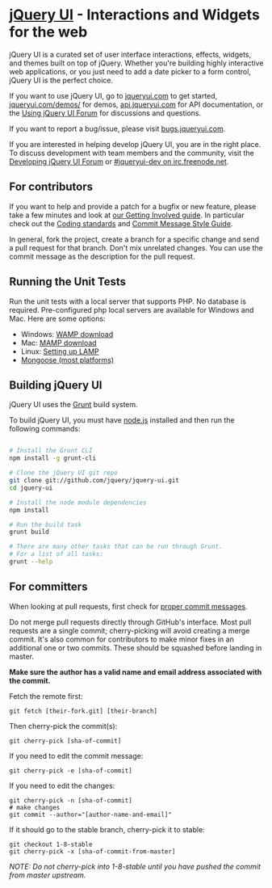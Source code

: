 # [jQuery UI](http://jqueryui.com/) - Interactions and Widgets for the web

jQuery UI is a curated set of user interface interactions, effects, widgets, and themes built on top of jQuery. Whether you're building highly interactive web applications, or you just need to add a date picker to a form control, jQuery UI is the perfect choice.

If you want to use jQuery UI, go to [jqueryui.com](http://jqueryui.com) to get started, [jqueryui.com/demos/](http://jqueryui.com/demos/) for demos, [api.jqueryui.com](http://api.jqueryui.com/) for API documentation, or the [Using jQuery UI Forum](http://forum.jquery.com/using-jquery-ui) for discussions and questions.

If you want to report a bug/issue, please visit [bugs.jqueryui.com](http://bugs.jqueryui.com).

If you are interested in helping develop jQuery UI, you are in the right place.
To discuss development with team members and the community, visit the [Developing jQuery UI Forum](http://forum.jquery.com/developing-jquery-ui) or [#jqueryui-dev on irc.freenode.net](http://irc.jquery.org/).


## For contributors

If you want to help and provide a patch for a bugfix or new feature, please take
a few minutes and look at [our Getting Involved guide](http://wiki.jqueryui.com/w/page/35263114/Getting-Involved).
In particular check out the [Coding standards](http://wiki.jqueryui.com/w/page/12137737/Coding-standards)
and [Commit Message Style Guide](http://wiki.jqueryui.com/w/page/25941597/Commit-Message-Style-Guide).

In general, fork the project, create a branch for a specific change and send a
pull request for that branch. Don't mix unrelated changes. You can use the commit
message as the description for the pull request.


## Running the Unit Tests

Run the unit tests with a local server that supports PHP. No database is required. Pre-configured php local servers are available for Windows and Mac. Here are some options:

- Windows: [WAMP download](http://www.wampserver.com/en/)
- Mac: [MAMP download](http://www.mamp.info/en/index.html)
- Linux: [Setting up LAMP](https://www.linux.com/learn/tutorials/288158-easy-lamp-server-installation)
- [Mongoose (most platforms)](http://code.google.com/p/mongoose/)


## Building jQuery UI

jQuery UI uses the [Grunt](http://github.com/gruntjs/grunt) build system.

To build jQuery UI, you must have [node.js](http://nodejs.org/) installed and then run the following commands:

```sh

# Install the Grunt CLI
npm install -g grunt-cli

# Clone the jQuery UI git repo
git clone git://github.com/jquery/jquery-ui.git
cd jquery-ui

# Install the node module dependencies
npm install

# Run the build task
grunt build

# There are many other tasks that can be run through Grunt.
# For a list of all tasks:
grunt --help
```


## For committers

When looking at pull requests, first check for [proper commit messages](http://wiki.jqueryui.com/w/page/12137724/Bug-Fixing-Guide).

Do not merge pull requests directly through GitHub's interface.
Most pull requests are a single commit; cherry-picking will avoid creating a merge commit.
It's also common for contributors to make minor fixes in an additional one or two commits.
These should be squashed before landing in master.

**Make sure the author has a valid name and email address associated with the commit.**

Fetch the remote first:

    git fetch [their-fork.git] [their-branch]

Then cherry-pick the commit(s):

	git cherry-pick [sha-of-commit]

If you need to edit the commit message:

    git cherry-pick -e [sha-of-commit]

If you need to edit the changes:

	git cherry-pick -n [sha-of-commit]
	# make changes
	git commit --author="[author-name-and-email]"

If it should go to the stable branch, cherry-pick it to stable:

    git checkout 1-8-stable
    git cherry-pick -x [sha-of-commit-from-master]

*NOTE: Do not cherry-pick into 1-8-stable until you have pushed the commit from master upstream.*
